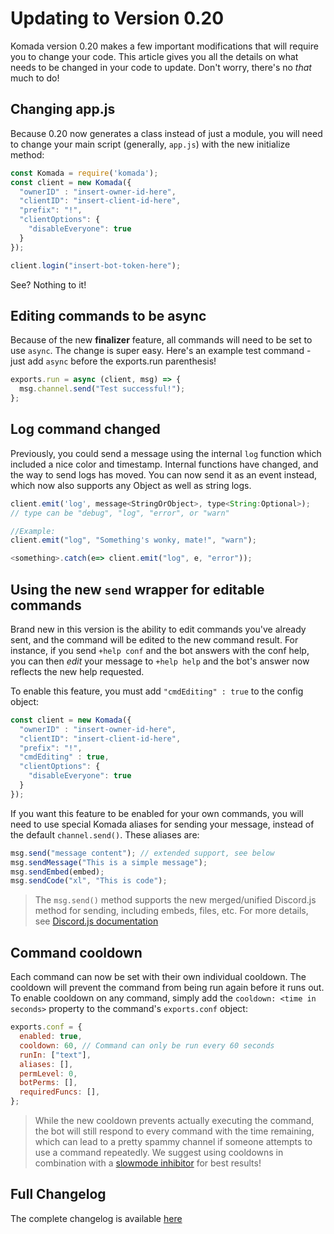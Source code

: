 # Updating to Version 0.20

Komada version 0.20 makes a few important modifications that will require you to change your code. This article gives you all the details on what needs to be changed in your code to update. Don't worry, there's no *that* much to do!

## Changing app.js

Because 0.20 now generates a class instead of just a module, you will need to change your main script (generally, `app.js`) with the new initialize method: 

```js
const Komada = require('komada');
const client = new Komada({
  "ownerID" : "insert-owner-id-here",
  "clientID": "insert-client-id-here",
  "prefix": "!",
  "clientOptions": {
    "disableEveryone": true
  }
});

client.login("insert-bot-token-here");
```

See? Nothing to it!

## Editing commands to be async

Because of the new **finalizer** feature, all commands will need to be set to use `async`. The change is super easy. Here's an example test command - just add `async` before the exports.run parenthesis!

```js
exports.run = async (client, msg) => {
  msg.channel.send("Test successful!");
};
```

## Log command changed

Previously, you could send a message using the internal `log` function which included a nice color and timestamp. Internal functions have changed, and the way to send logs has moved. You can now send it as an event instead, which now also supports any Object as well as string logs.

```js
client.emit('log', message<StringOrObject>, type<String:Optional>);
// type can be "debug", "log", "error", or "warn"

//Example:
client.emit("log", "Something's wonky, mate!", "warn");

<something>.catch(e=> client.emit("log", e, "error"));
```

## Using the new `send` wrapper for editable commands

Brand new in this version is the ability to edit commands you've already sent, and the command will be edited to the new command result. For instance, if you send `+help conf` and the bot answers with the conf help, you can then *edit* your message to `+help help` and the bot's answer now reflects the new help requested.

To enable this feature, you must add `"cmdEditing" : true` to the config object:

```js
const client = new Komada({
  "ownerID" : "insert-owner-id-here",
  "clientID": "insert-client-id-here",
  "prefix": "!",
  "cmdEditing" : true,
  "clientOptions": {
    "disableEveryone": true
  }
});
```

If you want this feature to be enabled for your own commands, you will need to use special Komada aliases for sending your message, instead of the default `channel.send()`. These aliases are: 

```js
msg.send("message content"); // extended support, see below
msg.sendMessage("This is a simple message");
msg.sendEmbed(embed);
msg.sendCode("xl", "This is code");
```

> The `msg.send()` method supports the new merged/unified Discord.js method for sending, including embeds, files, etc. For more details, see [Discord.js documentation](https://discord.js.org/#/docs/main/stable/class/TextChannel?scrollTo=send)


## Command cooldown

Each command can now be set with their own individual cooldown. The cooldown will prevent the command from being run again before it runs out. To enable cooldown on any command, simply add the `cooldown: <time in seconds>` property to the command's `exports.conf` object: 

```js
exports.conf = {
  enabled: true,
  cooldown: 60, // Command can only be run every 60 seconds
  runIn: ["text"],
  aliases: [],
  permLevel: 0,
  botPerms: [],
  requiredFuncs: [],
};
```

> While the new cooldown prevents actually executing the command, the bot will still respond to every command with the time remaining, which can lead to a pretty spammy channel if someone attempts to use a command repeatedly. We suggest using cooldowns in combination with a [slowmode inhibitor](https://github.com/dirigeants/komada-pieces/blob/master/inhibitors/commandSlowMode.js) for best results!

## Full Changelog

The complete changelog is available [here](https://github.com/dirigeants/komada/blob/indev/CHANGELOG.md)